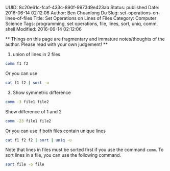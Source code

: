 UUID: 8c20e61c-fcaf-433c-890f-9973d9e423ab
Status: published
Date: 2016-06-14 02:12:06
Author: Ben Chuanlong Du
Slug: set-operations-on-lines-of-files
Title: Set Operations on Lines of Files
Category: Computer Science
Tags: programming, set operations, file, lines, sort, uniq, comm, shell
Modified: 2016-06-14 02:12:06

**
Things on this page are
fragmentary and immature notes/thoughts of the author.
Please read with your own judgement!
**


1. union of lines in 2 files
```bash
comm f1 f2
```
Or you can use
```bash
cat f1 f2 | sort -u
```

3. Show symmetric difference 
```bash
comm -3 file1 file2
```
Show difference of 1 and 2
```bash
comm -23 file1 file2
```
Or you can use if both files contain unique lines
```bash
cat f1 f2 f2 | sort | uniq -u
```
Note that lines in files must be sorted first if you use the command `comm`.
To sort lines in a file, 
you can use the following command.
```bash
sort file -o file
```

